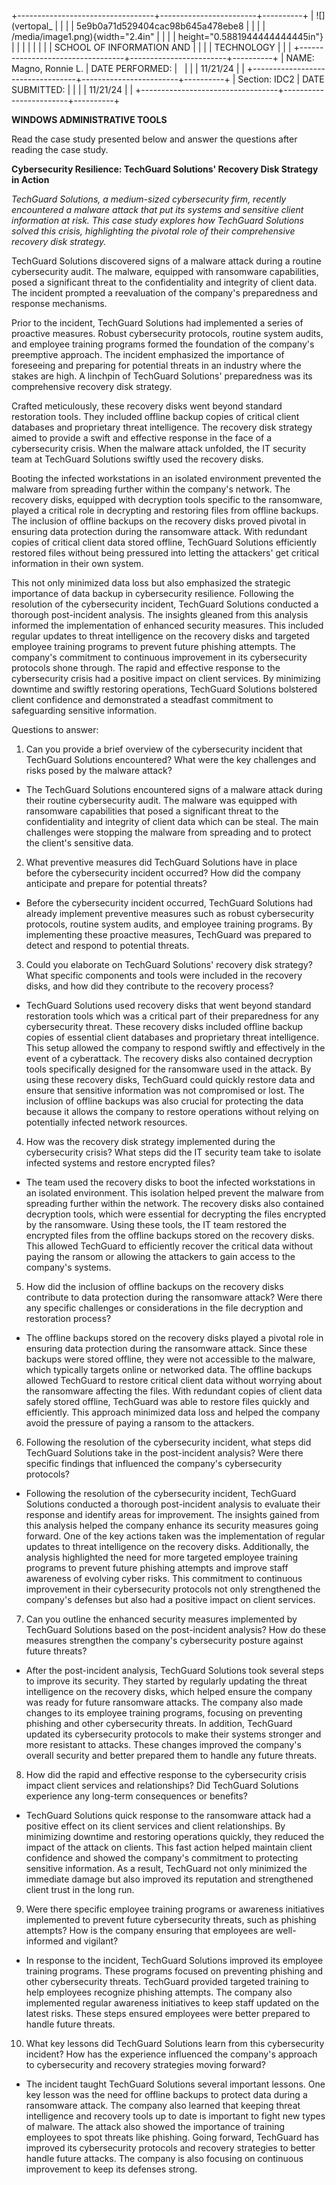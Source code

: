 +----------------------------------+------------------------+----------+
| ![](vertopal_                    |                        |          |
| 5e9b0a71d529404cac98b645a478ebe8 |                        |          |
| /media/image1.png){width="2.4in" |                        |          |
| height="0.5881944444444445in"}   |                        |          |
|                                  |                        |          |
| SCHOOL OF INFORMATION AND        |                        |          |
| TECHNOLOGY                       |                        |          |
+----------------------------------+------------------------+----------+
| NAME: Magno, Ronnie L.           | DATE PERFORMED:        |          |
|                                  | 11/21/24               |          |
+----------------------------------+------------------------+----------+
| Section: IDC2                    | DATE SUBMITTED:        |          |
|                                  | 11/21/24               |          |
+----------------------------------+------------------------+----------+

**WINDOWS ADMINISTRATIVE TOOLS**

Read the case study presented below and answer the questions after
reading the case study.

**Cybersecurity Resilience: TechGuard Solutions\' Recovery Disk Strategy
in Action**

*TechGuard Solutions, a medium-sized cybersecurity firm, recently
encountered a malware attack that put its systems and sensitive client
information at risk. This case study explores how TechGuard Solutions
solved this crisis, highlighting the pivotal role of their comprehensive
recovery disk strategy.*

TechGuard Solutions discovered signs of a malware attack during a
routine cybersecurity audit. The malware, equipped with ransomware
capabilities, posed a significant threat to the confidentiality and
integrity of client data. The incident prompted a reevaluation of the
company\'s preparedness and response mechanisms.

Prior to the incident, TechGuard Solutions had implemented a series of
proactive measures. Robust cybersecurity protocols, routine system
audits, and employee training programs formed the foundation of the
company\'s preemptive approach. The incident emphasized the importance
of foreseeing and preparing for potential threats in an industry where
the stakes are high. A linchpin of TechGuard Solutions\' preparedness
was its comprehensive recovery disk strategy.

Crafted meticulously, these recovery disks went beyond standard
restoration tools. They included offline backup copies of critical
client databases and proprietary threat intelligence. The recovery disk
strategy aimed to provide a swift and effective response in the face of
a cybersecurity crisis. When the malware attack unfolded, the IT
security team at TechGuard Solutions swiftly used the recovery disks.

Booting the infected workstations in an isolated environment prevented
the malware from spreading further within the company\'s network. The
recovery disks, equipped with decryption tools specific to the
ransomware, played a critical role in decrypting and restoring files
from offline backups. The inclusion of offline backups on the recovery
disks proved pivotal in ensuring data protection during the ransomware
attack. With redundant copies of critical client data stored offline,
TechGuard Solutions efficiently restored files without being pressured
into letting the attackers\' get critical information in their own
system.

This not only minimized data loss but also emphasized the strategic
importance of data backup in cybersecurity resilience. Following the
resolution of the cybersecurity incident, TechGuard Solutions conducted
a thorough post-incident analysis. The insights gleaned from this
analysis informed the implementation of enhanced security measures. This
included regular updates to threat intelligence on the recovery disks
and targeted employee training programs to prevent future phishing
attempts. The company\'s commitment to continuous improvement in its
cybersecurity protocols shone through. The rapid and effective response
to the cybersecurity crisis had a positive impact on client services. By
minimizing downtime and swiftly restoring operations, TechGuard
Solutions bolstered client confidence and demonstrated a steadfast
commitment to safeguarding sensitive information.

Questions to answer:

1.  Can you provide a brief overview of the cybersecurity incident that
    TechGuard Solutions encountered? What were the key challenges and
    risks posed by the malware attack?

-   The TechGuard Solutions encountered signs of a malware attack during
    their routine cybersecurity audit. The malware was equipped with
    ransomware capabilities that posed a significant threat to the
    confidentiality and integrity of client data which can be steal. The
    main challenges were stopping the malware from spreading and to
    protect the client's sensitive data.

2.  What preventive measures did TechGuard Solutions have in place
    before the cybersecurity incident occurred? How did the company
    anticipate and prepare for potential threats?

-   Before the cybersecurity incident occurred, TechGuard Solutions had
    already implement preventive measures such as robust cybersecurity
    protocols, routine system audits, and employee training programs. By
    implementing these proactive measures, TechGuard was prepared to
    detect and respond to potential threats.

3.  Could you elaborate on TechGuard Solutions\' recovery disk strategy?
    What specific components and tools were included in the recovery
    disks, and how did they contribute to the recovery process?

-   TechGuard Solutions used recovery disks that went beyond standard
    restoration tools which was a critical part of their preparedness
    for any cybersecurity threat. These recovery disks included offline
    backup copies of essential client databases and proprietary threat
    intelligence. This setup allowed the company to respond swiftly and
    effectively in the event of a cyberattack. The recovery disks also
    contained decryption tools specifically designed for the ransomware
    used in the attack. By using these recovery disks, TechGuard could
    quickly restore data and ensure that sensitive information was not
    compromised or lost. The inclusion of offline backups was also
    crucial for protecting the data because it allows the company to
    restore operations without relying on potentially infected network
    resources.

4.  How was the recovery disk strategy implemented during the
    cybersecurity crisis? What steps did the IT security team take to
    isolate infected systems and restore encrypted files?

-   The team used the recovery disks to boot the infected workstations
    in an isolated environment. This isolation helped prevent the
    malware from spreading further within the network. The recovery
    disks also contained decryption tools, which were essential for
    decrypting the files encrypted by the ransomware. Using these tools,
    the IT team restored the encrypted files from the offline backups
    stored on the recovery disks. This allowed TechGuard to efficiently
    recover the critical data without paying the ransom or allowing the
    attackers to gain access to the company's systems.

5.  How did the inclusion of offline backups on the recovery disks
    contribute to data protection during the ransomware attack? Were
    there any specific challenges or considerations in the file
    decryption and restoration process?

-   The offline backups stored on the recovery disks played a pivotal
    role in ensuring data protection during the ransomware attack. Since
    these backups were stored offline, they were not accessible to the
    malware, which typically targets online or networked data. The
    offline backups allowed TechGuard to restore critical client data
    without worrying about the ransomware affecting the files. With
    redundant copies of client data safely stored offline, TechGuard was
    able to restore files quickly and efficiently. This approach
    minimized data loss and helped the company avoid the pressure of
    paying a ransom to the attackers.

6.  Following the resolution of the cybersecurity incident, what steps
    did TechGuard Solutions take in the post-incident analysis? Were
    there specific findings that influenced the company\'s cybersecurity
    protocols?

-   Following the resolution of the cybersecurity incident, TechGuard
    Solutions conducted a thorough post-incident analysis to evaluate
    their response and identify areas for improvement. The insights
    gained from this analysis helped the company enhance its security
    measures going forward. One of the key actions taken was the
    implementation of regular updates to threat intelligence on the
    recovery disks. Additionally, the analysis highlighted the need for
    more targeted employee training programs to prevent future phishing
    attempts and improve staff awareness of evolving cyber risks. This
    commitment to continuous improvement in their cybersecurity
    protocols not only strengthened the company\'s defenses but also had
    a positive impact on client services.

7.  Can you outline the enhanced security measures implemented by
    TechGuard Solutions based on the post-incident analysis? How do
    these measures strengthen the company\'s cybersecurity posture
    against future threats?

-   After the post-incident analysis, TechGuard Solutions took several
    steps to improve its security. They started by regularly updating
    the threat intelligence on the recovery disks, which helped ensure
    the company was ready for future ransomware attacks. The company
    also made changes to its employee training programs, focusing on
    preventing phishing and other cybersecurity threats. In addition,
    TechGuard updated its cybersecurity protocols to make their systems
    stronger and more resistant to attacks. These changes improved the
    company's overall security and better prepared them to handle any
    future threats.

8.  How did the rapid and effective response to the cybersecurity crisis
    impact client services and relationships? Did TechGuard Solutions
    experience any long-term consequences or benefits?

-   TechGuard Solutions quick response to the ransomware attack had a
    positive effect on its client services and client relationships. By
    minimizing downtime and restoring operations quickly, they reduced
    the impact of the attack on clients. This fast action helped
    maintain client confidence and showed the company's commitment to
    protecting sensitive information. As a result, TechGuard not only
    minimized the immediate damage but also improved its reputation and
    strengthened client trust in the long run.

9.  Were there specific employee training programs or awareness
    initiatives implemented to prevent future cybersecurity threats,
    such as phishing attempts? How is the company ensuring that
    employees are well-informed and vigilant?

-   In response to the incident, TechGuard Solutions improved its
    employee training programs. These programs focused on preventing
    phishing and other cybersecurity threats. TechGuard provided
    targeted training to help employees recognize phishing attempts. The
    company also implemented regular awareness initiatives to keep staff
    updated on the latest risks. These steps ensured employees were
    better prepared to handle future threats.

10. What key lessons did TechGuard Solutions learn from this
    cybersecurity incident? How has the experience influenced the
    company\'s approach to cybersecurity and recovery strategies moving
    forward?

-   The incident taught TechGuard Solutions several important lessons.
    One key lesson was the need for offline backups to protect data
    during a ransomware attack. The company also learned that keeping
    threat intelligence and recovery tools up to date is important to
    fight new types of malware. The attack also showed the importance of
    training employees to spot threats like phishing. Going forward,
    TechGuard has improved its cybersecurity protocols and recovery
    strategies to better handle future attacks. The company is also
    focusing on continuous improvement to keep its defenses strong.
